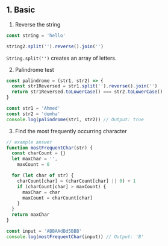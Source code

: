 ## 1. Basic

1. Reverse the string

```js
const string = 'hello'

string2.split('').reverse().join('')
```

`String.split('')` creates an array of letters.

2. Palindrome test

```js
const palindrome = (str1, str2) => {
  const str1Reversed = str1.split('').reverse().join('')
  return str1Reversed.toLowerCase() === str2.toLowerCase()
}

const str1 = 'Ahmed'
const str2 = 'demha'
console.log(palindrome(str1, str2)) // Output: true
```

3. Find the most frequently occurring character

```js
// example answer
function mostFrequentChar(str) {
  const charCount = {}
  let maxChar = '',
    maxCount = 0

  for (let char of str) {
    charCount[char] = (charCount[char] || 0) + 1
    if (charCount[char] > maxCount) {
      maxChar = char
      maxCount = charCount[char]
    }
  }
  return maxChar
}

const input = 'ABBAAdBd5BBB'
console.log(mostFrequentChar(input)) // Output: 'B'
```
